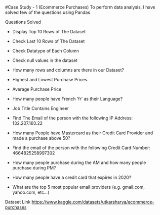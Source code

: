 #Case Study - 1 (Ecommerce Purchases)
To perform data analysis, I have solved few of the questions using Pandas 

Questions Solved

* Display Top 10 Rows of The Dataset

* Check Last 10 Rows of The Dataset

* Check Datatype of Each Column

* Check null values in the dataset

* How many rows and columns are there in our Dataset?

* Highest and Lowest Purchase Prices.

* Average Purchase Price

* How many people have French 'fr' as their Language?

* Job Title Contains Engineer

* Find The Email of the person with the following IP Address: 132.207.160.22

* How many People have Mastercard as their Credit Card Provider and made a purchase above 50?

* Find the email of the person with the following Credit Card Number: 4664825258997302

* How many people purchase during the AM and how many people purchase during PM?

* How many people have a credit card that expires in 2020?

* What are the top 5 most popular email providers (e.g. gmail.com, yahoo.com, etc...)

Dataset Link
https://www.kaggle.com/datasets/utkarsharya/ecommerce-purchases
